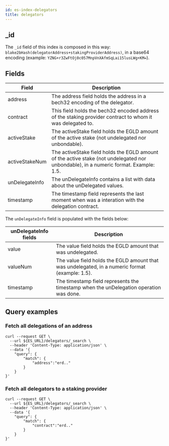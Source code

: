 ```yaml
---
id: es-index-delegators
title: delegators
---
```



## _id


The `_id` field of this index is composed in this way: `blake2bHash(delegatorAddress+stakingProviderAddress)`, in a base64 encoding (example: `YZNG+r3ZwFtOj0c057MnpVnXAfmSqLai15lusLWg+KM=`).

## Fields


| Field          | Description                                                                                                                          |
|----------------|--------------------------------------------------------------------------------------------------------------------------------------|
| address        | The address field holds the address in a bech32 encoding of the delegator.                                                           |
| contract       | This field holds the bech32 encoded address of the staking provider contract to whom it was delegated to.                            |
| activeStake    | The activeStake field holds the EGLD amount of the active stake (not undelegated nor unbondable).                                    |
| activeStakeNum | The activeStake field holds the EGLD amount of the active stake (not undelegated nor unbondable), in a numeric format. Example: 1.5. |
| unDelegateInfo | The unDelegateInfo contains a list with data about the unDelegated values.                                                           |
| timestamp      | The timestamp field represents the last moment when was a interation with the delegation contract.                                   |


The `unDelegateInfo` field is populated with the fields below:

| unDelegateInfo fields | Description                                                                                     |
|-----------------------|-------------------------------------------------------------------------------------------------|
| value                 | The value field holds the EGLD amount that was undelegated.                                     |
| valueNum              | The value field holds the EGLD amount that was undelegated, in a numeric format (example: 1.5). |
| timestamp             | The timestamp field represents the timestamp when the unDelegation operation was done.          |


## Query examples

### Fetch all delegations of an address

```
curl --request GET \
  --url ${ES_URL}/delegators/_search \
  --header 'Content-Type: application/json' \
  --data '{
	"query": {
		"match": {
			"address":"erd.."
		}
	}
}'
```

### Fetch all delegators to a staking provider

```
curl --request GET \
  --url ${ES_URL}/delegators/_search \
  --header 'Content-Type: application/json' \
  --data '{
	"query": {
		"match": {
			"contract":"erd.."
		}
	}
}'
```
